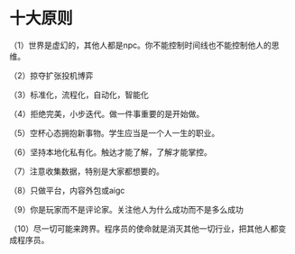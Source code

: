 # 十大原则

（1）世界是虚幻的，其他人都是npc。你不能控制时间线也不能控制他人的思维。

（2）掠夺扩张投机博弈

（3）标准化，流程化，自动化，智能化

（4）拒绝完美，小步迭代。做一件事重要的是开始做。

（5）空杯心态拥抱新事物。学生应当是一个人一生的职业。

（6）坚持本地化私有化。触达才能了解，了解才能掌控。

（7）注意收集数据，特别是大家都想要的。

（8）只做平台，内容外包或aigc

（9）你是玩家而不是评论家。关注他人为什么成功而不是多么成功

（10）尽一切可能来跨界。程序员的使命就是消灭其他一切行业，把其他人都变成程序员。
